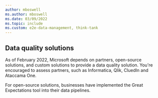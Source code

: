 ```yaml
---
author: mboswell
ms.author: mboswell
ms.date: 03/09/2022
ms.topic: include
ms.custom: e2e-data-management, think-tank
---
```


## Data quality solutions

As of February 2022, Microsoft depends on partners, open-source solutions, and custom solutions to provide a data quality solution. You're encouraged to assess partners, such as Informatica, Qlik, CluedIn and Ataccama One.

For open-source solutions, businesses have implemented the Great Expectations tool into their data pipelines.
